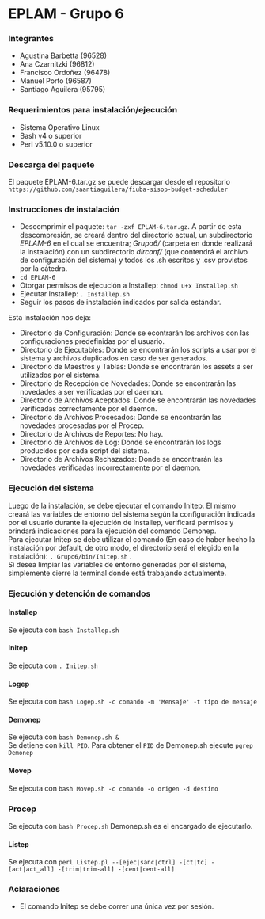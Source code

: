 # EPLAM - Grupo 6

### Integrantes
* Agustina Barbetta (96528)
* Ana Czarnitzki (96812)
* Francisco Ordoñez (96478)
* Manuel Porto (96587)
* Santiago Aguilera (95795)

### Requerimientos para instalación/ejecución
* Sistema Operativo Linux
* Bash v4 o superior
* Perl v5.10.0 o superior

### Descarga del paquete
El paquete EPLAM-6.tar.gz se puede descargar desde el repositorio `https://github.com/saantiaguilera/fiuba-sisop-budget-scheduler`

### Instrucciones de instalación
* Descomprimir el paquete: `tar -zxf EPLAM-6.tar.gz`. A partir de esta descompresión, se creará dentro del directorio actual, un subdirectorio *EPLAM-6* en el cual se encuentra; *Grupo6/* (carpeta en donde realizará la instalación) con un subdirectorio *dirconf/* (que contendrá el archivo de configuración del sistema) y todos los .sh escritos y .csv provistos por la cátedra.
* `cd EPLAM-6`
* Otorgar permisos de ejecución a Installep: `chmod u+x Installep.sh`
* Ejecutar Installep: `. Installep.sh`
* Seguir los pasos de instalación indicados por salida estándar.

Esta instalación nos deja:
* Directorio de Configuración: Donde se econtrarán los archivos con las configuraciones predefinidas por el usuario.
* Directorio de Ejecutables: Donde se encontrarán los scripts a usar por el sistema y archivos duplicados en caso de ser generados.
* Directorio de Maestros y Tablas: Donde se encontrarán los assets a ser utilizados por el sistema.
* Directorio de Recepción de Novedades:  Donde se encontrarán las novedades a ser verificadas por el daemon.
* Directorio de Archivos Aceptados: Donde se encontrarán las novedades verificadas correctamente por el daemon.
* Directorio de Archivos Procesados: Donde se encontrarán las novedades procesadas por el Procep.
* Directorio de Archivos de Reportes: No hay.
* Directorio de Archivos de Log: Donde se encontrarán los logs producidos por cada script del sistema.
* Directorio de Archivos Rechazados: Donde se encontrarán las novedades verificadas incorrectamente por el daemon.

### Ejecución del sistema
Luego de la instalación, se debe ejecutar el comando Initep. El mismo creará las variables de entorno del sistema según la configuración indicada por el usuario durante la ejecución de Installep, verificará permisos y brindará indicaciones para la ejecución del comando Demonep.  
Para ejecutar Initep se debe utilizar el comando (En caso de haber hecho la instalación por default, de otro modo, el directorio será el elegido en la instalación): `. Grupo6/bin/Initep.sh` .  
Si desea limpiar las variables de entorno generadas por el sistema, simplemente cierre la terminal donde está trabajando actualmente.

### Ejecución y detención de comandos
#### Installep
Se ejecuta con `bash Installep.sh`

#### Initep
Se ejecuta con `. Initep.sh`

#### Logep
Se ejecuta con `bash Logep.sh -c comando -m 'Mensaje' -t tipo de mensaje`

#### Demonep
Se ejecuta con `bash Demonep.sh &`  
Se detiene con `kill PID`. Para obtener el `PID` de Demonep.sh ejecute `pgrep Demonep`

#### Movep
Se ejecuta con `bash Movep.sh -c comando -o origen -d destino`

### Procep
Se ejecuta con `bash Procep.sh`
Demonep.sh es el encargado de ejecutarlo.

#### Listep
Se ejecuta con `perl Listep.pl --[ejec|sanc|ctrl] -[ct|tc] -[act|act_all] -[trim|trim-all] -[cent|cent-all]`

### Aclaraciones
* El comando Initep se debe correr una única vez por sesión.
